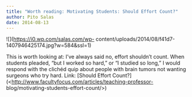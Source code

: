 ```yaml
---
title: "Worth reading: Motivating Students: Should Effort Count?"
author: Pito Salas
date: 2014-08-13
---
```




![](https://i0.wp.com/salas.com/wp-
content/uploads/2014/08/f41d7-1407946425174.jpg?w=584&ssl=1)

This is worth looking at: I’ve always said no, effort shouldn’t count. When
students pleaded, “but I worked so hard,” or “I studied so long,” I would
respond with the clichéd quip about people with brain tumors not wanting
surgeons who try hard. Link: [Should Effort
Count?](<http://www.facultyfocus.com/articles/teaching-professor-
blog/motivating-students-effort-count/>)



